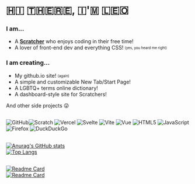 <h1>🇭‌🇮‌ 🇹‌🇭‌🇪‌🇷‌🇪‌, 🇮‌'🇲‌ 🇱‌🇪‌🇴‌</h1>

### I am...
- A **[Scratcher](https://scratch.mit.edu/users/LegoManiac04/)** who enjoys coding in their free time!
- A lover of front-end dev and everything CSS! <sub><sup>(yes, you heard me right)</sub></sup>

### I am creating...
- My github.io site! <sub><sup>(again)</sub></sup>
- A simple and customizable New Tab/Start Page!
- A LGBTQ+ terms online dictionary!
- A dashboard-style site for Scratchers!

And other side projects 😜

<h2></h2>

![GitHub](https://img.shields.io/badge/github-%23121011.svg?style=for-the-badge&logo=github&logoColor=white)![Scratch](https://img.shields.io/badge/Scratch-f8ab3a?logo=scratch&style=for-the-badge&logoColor=fff)  ![Vercel](https://img.shields.io/badge/vercel-000?style=for-the-badge&logo=vercel&logoColor=fff) ![Svelte](https://img.shields.io/badge/svelte-%23f1413d.svg?style=for-the-badge&logo=svelte&logoColor=white) ![Vite](https://img.shields.io/badge/Vite-B73BFE?style=for-the-badge&logo=vite&logoColor=FFD62E) ![Vue](https://img.shields.io/badge/Vue.js-35495E?style=for-the-badge&logo=vuedotjs&logoColor=4FC08D) ![HTML5](https://img.shields.io/badge/html5-%23E34F26.svg?style=for-the-badge&logo=html5&logoColor=white) ![JavaScript](https://img.shields.io/badge/javascript-%23323330.svg?style=for-the-badge&logo=javascript&logoColor=%23F7DF1E) ![Firefox](https://img.shields.io/badge/Firefox-FF7139?style=for-the-badge&logo=Firefox-Browser&logoColor=white) ![DuckDuckGo](https://img.shields.io/badge/DuckDuckGo-DE5833?style=for-the-badge&logo=DuckDuckGo&logoColor=white)
<h2></h2>

[![Anurag's GitHub stats](https://github-readme-stats.vercel.app/api?username=LegoManiac04&show_icons=true&text_color=fcfcfc&icon_color=fcfcfc&title_color=2e4053&bg_color=d98880&border_radius=12px&hide_border=true&include_all_commits=true)](https://github.com/anuraghazra/github-readme-stats)<br>
[![Top Langs](https://github-readme-stats.vercel.app/api/top-langs/?username=LegoManiac04&layout=compact&langs_count=10&text_color=fcfcfc&icon_color=fcfcfc&title_color=2e4053&bg_color=d98880&border_radius=12px&hide_border=true)](https://github.com/anuraghazra/github-readme-stats)
<h2></h2>

[![Readme Card](https://github-readme-stats.vercel.app/api/pin/?username=LegoManiac04&repo=legomaniac04.github.io&show_owner=false&text_color=ebedef&icon_color=d98880&title_color=fcfcfc&bg_color=2e4053&border_radius=12px&hide_border=true)](https://github.com/LegoManiac04/legomaniac04.github.io) <br>
[![Readme Card](https://github-readme-stats.vercel.app/api/pin/?username=DogCatPuppyLover&repo=typewriter&show_owner=true&text_color=ebedef&icon_color=d98880&title_color=fcfcfc&bg_color=2e4053&border_radius=12px&hide_border=true)](https://github.com/DogCatPuppyLover/typewriter)
